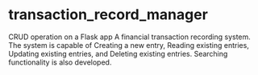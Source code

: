 # transaction_record_manager
CRUD operation on a Flask app
A financial transaction recording system. The system is capable of Creating a new entry, Reading existing entries, Updating existing entries, and Deleting existing entries. Searching functionality is also developed.
